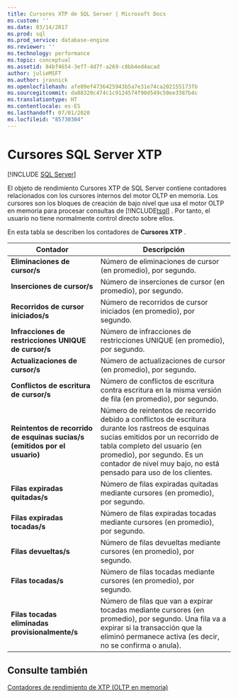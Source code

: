 ```yaml
---
title: Cursores XTP de SQL Server | Microsoft Docs
ms.custom: ''
ms.date: 03/14/2017
ms.prod: sql
ms.prod_service: database-engine
ms.reviewer: ''
ms.technology: performance
ms.topic: conceptual
ms.assetid: 84bf4654-3ef7-4d7f-a269-c8bb4ed4acad
author: julieMSFT
ms.author: jrasnick
ms.openlocfilehash: afe09ef4736425943b5a7e31e74ca202155173fb
ms.sourcegitcommit: da88320c474c1c9124574f90d549c50ee3387b4c
ms.translationtype: HT
ms.contentlocale: es-ES
ms.lasthandoff: 07/01/2020
ms.locfileid: "85730304"
---
```

# <a name="sql-server-xtp-cursors"></a>Cursores SQL Server XTP
 [!INCLUDE [SQL Server](../../includes/applies-to-version/sqlserver.md)]

  El objeto de rendimiento Cursores XTP de SQL Server contiene contadores relacionados con los cursores internos del motor OLTP en memoria. Los cursores son los bloques de creación de bajo nivel que usa el motor OLTP en memoria para procesar consultas de [!INCLUDE[tsql](../../includes/tsql-md.md)] . Por tanto, el usuario no tiene normalmente control directo sobre ellos.  
  
 En esta tabla se describen los contadores de **Cursores XTP** .  
  
|Contador|Descripción|  
|-------------|-----------------|  
|**Eliminaciones de cursor/s**|Número de eliminaciones de cursor (en promedio), por segundo.|  
|**Inserciones de cursor/s**|Número de inserciones de cursor (en promedio), por segundo.|  
|**Recorridos de cursor iniciados/s**|Número de recorridos de cursor iniciados (en promedio), por segundo.|  
|**Infracciones de restricciones UNIQUE de cursor/s**|Número de infracciones de restricciones UNIQUE (en promedio), por segundo.|  
|**Actualizaciones de cursor/s**|Número de actualizaciones de cursor (en promedio), por segundo.|  
|**Conflictos de escritura de cursor/s**|Número de conflictos de escritura contra escritura en la misma versión de fila (en promedio), por segundo.|  
|**Reintentos de recorrido de esquinas sucias/s (emitidos por el usuario)**|Número de reintentos de recorrido debido a conflictos de escritura durante los rastreos de esquinas sucias emitidos por un recorrido de tabla completo del usuario (en promedio), por segundo. Es un contador de nivel muy bajo, no está pensado para uso de los clientes.|  
|**Filas expiradas quitadas/s**|Número de filas expiradas quitadas mediante cursores (en promedio), por segundo.|  
|**Filas expiradas tocadas/s**|Número de filas expiradas tocadas mediante cursores (en promedio), por segundo.|  
|**Filas devueltas/s**|Número de filas devueltas mediante cursores (en promedio), por segundo.|  
|**Filas tocadas/s**|Número de filas tocadas mediante cursores (en promedio), por segundo.|  
|**Filas tocadas eliminadas provisionalmente/s**|Número de filas que van a expirar tocadas mediante cursores (en promedio), por segundo. Una fila va a expirar si la transacción que la eliminó permanece activa (es decir, no se confirma o anula).|  
  
## <a name="see-also"></a>Consulte también  
 [Contadores de rendimiento de XTP &#40;OLTP en memoria&#41;](../../relational-databases/performance-monitor/sql-server-xtp-in-memory-oltp-performance-counters.md)  
  
  
